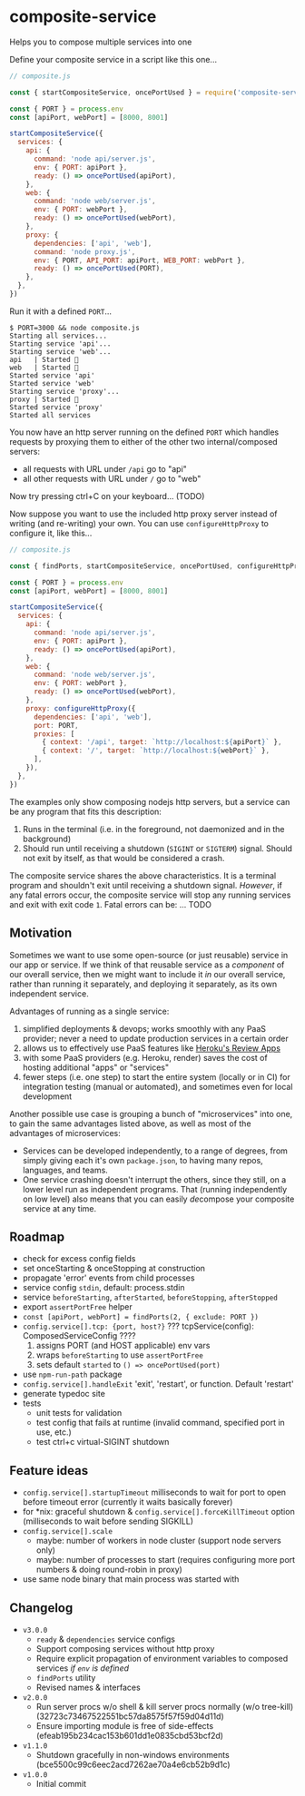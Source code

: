 # composite-service

Helps you to compose multiple services into one

Define your composite service in a script like this one...

```js
// composite.js

const { startCompositeService, oncePortUsed } = require('composite-service')

const { PORT } = process.env
const [apiPort, webPort] = [8000, 8001]

startCompositeService({
  services: {
    api: {
      command: 'node api/server.js',
      env: { PORT: apiPort },
      ready: () => oncePortUsed(apiPort),
    },
    web: {
      command: 'node web/server.js',
      env: { PORT: webPort },
      ready: () => oncePortUsed(webPort),
    },
    proxy: {
      dependencies: ['api', 'web'],
      command: 'node proxy.js',
      env: { PORT, API_PORT: apiPort, WEB_PORT: webPort },
      ready: () => oncePortUsed(PORT),
    },
  },
})
```

Run it with a defined `PORT`...

```
$ PORT=3000 && node composite.js
Starting all services...
Starting service 'api'...
Starting service 'web'...
api   | Started 🚀
web   | Started 🚀
Started service 'api'
Started service 'web'
Starting service 'proxy'...
proxy | Started 🚀
Started service 'proxy'
Started all services
```

You now have an http server running on the defined `PORT` which handles requests by proxying them to either of the other two internal/composed servers:
- all requests with URL under `/api` go to "api"
- all other requests with URL under `/` go to "web"

Now try pressing ctrl+C on your keyboard... (TODO)

Now suppose you want to use the included http proxy server instead of writing (and re-writing) your own.
You can use `configureHttpProxy` to configure it, like this...

```js
// composite.js

const { findPorts, startCompositeService, oncePortUsed, configureHttpProxy } = require('composite-service')

const { PORT } = process.env
const [apiPort, webPort] = [8000, 8001]

startCompositeService({
  services: {
    api: {
      command: 'node api/server.js',
      env: { PORT: apiPort },
      ready: () => oncePortUsed(apiPort),
    },
    web: {
      command: 'node web/server.js',
      env: { PORT: webPort },
      ready: () => oncePortUsed(webPort),
    },
    proxy: configureHttpProxy({
      dependencies: ['api', 'web'],
      port: PORT,
      proxies: [
        { context: '/api', target: `http://localhost:${apiPort}` },
        { context: '/', target: `http://localhost:${webPort}` },
      ],
    }),
  },
})
```

The examples only show composing nodejs http servers, but a service can be any program that fits this description:
1. Runs in the terminal (i.e. in the foreground, not daemonized and in the background)
2. Should run until receiving a shutdown (`SIGINT` or `SIGTERM`) signal. Should not exit by itself, as that would be considered a crash.

The composite service shares the above characteristics.
It is a terminal program and shouldn't exit until receiving a shutdown signal.
*However*, if any fatal errors occur, the composite service will stop any running services and exit with exit code `1`.
Fatal errors can be: ... TODO

## Motivation

Sometimes we want to use some open-source (or just reusable) service in our app or service.
If we think of that reusable service as a *component* of our overall service,
then we might want to include it *in* our overall service,
rather than running it separately, and deploying it separately, as its own independent service.

Advantages of running as a single service:

1. simplified deployments & devops; works smoothly with any PaaS provider; never a need to update production services in a certain order
2. allows us to effectively use PaaS features like [Heroku's Review Apps](https://devcenter.heroku.com/articles/github-integration-review-apps)
3. with some PaaS providers (e.g. Heroku, render) saves the cost of hosting additional "apps" or "services"
4. fewer steps (i.e. one step) to start the entire system (locally or in CI) for integration testing (manual or automated), and sometimes even for local development

Another possible use case is grouping a bunch of "microservices" into one, to gain the same advantages listed above, as well as most of the advantages of microservices:

- Services can be developed independently, to a range of degrees, from simply giving each it's own `package.json`,
to having many repos, languages, and teams.
- One service crashing doesn't interrupt the others, since they still, on a lower level run as independent programs.
That (running independently on low level) also means that you can easily *de*compose your composite service at any time.

## Roadmap

- check for excess config fields
- set onceStarting & onceStopping at construction
- propagate 'error' events from child processes
- service config `stdin`, default: process.stdin
- service `beforeStarting`, `afterStarted`, `beforeStopping`, `afterStopped`
- export `assertPortFree` helper
- `const [apiPort, webPort] = findPorts(2, { exclude: PORT })`
- `config.service[].tcp: {port, host?}` ??? tcpService(config): ComposedServiceConfig ????
    1. assigns PORT (and HOST applicable) env vars
    2. wraps `beforeStarting` to use `assertPortFree`
    3. sets default `started` to `() => oncePortUsed(port)`
- use `npm-run-path` package
- `config.service[].handleExit` 'exit', 'restart', or function. Default 'restart'
- generate typedoc site
- tests
    - unit tests for validation
    - test config that fails at runtime (invalid command, specified port in use, etc.)
    - test ctrl+c virtual-SIGINT shutdown

## Feature ideas

- `config.service[].startupTimeout` milliseconds to wait for port to open before timeout error (currently it waits basically forever)
- for *nix: graceful shutdown & `config.service[].forceKillTimeout` option (milliseconds to wait before sending SIGKILL)
- `config.service[].scale`
    - maybe: number of workers in node cluster (support node servers only)
    - maybe: number of processes to start (requires configuring more port numbers & doing round-robin in proxy)
- use same node binary that main process was started with

## Changelog

- `v3.0.0`
    - `ready` & `dependencies` service configs
    - Support composing services without http proxy
    - Require explicit propagation of environment variables to composed services *if `env` is defined*
    - `findPorts` utility
    - Revised names & interfaces
- `v2.0.0`
    - Run server procs w/o shell & kill server procs normally (w/o tree-kill) (32723c73467522551bc57da8575f57f59d04d11d)
    - Ensure importing module is free of side-effects (efeab195b234cac153b601dd1e0835cbd53bcf2d)
- `v1.1.0`
    - Shutdown gracefully in non-windows environments (bce5500c99c6eec2acd7262ae70a4e6cb52b9d1c)
- `v1.0.0`
    - Initial commit
